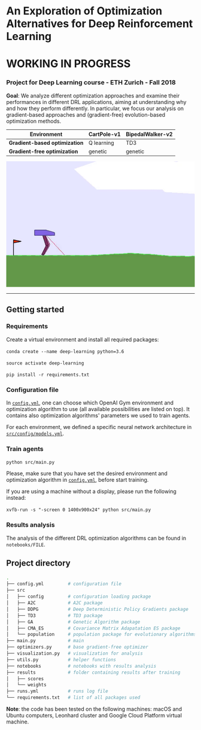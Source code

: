 # An Exploration of Optimization Alternatives for Deep Reinforcement Learning

# WORKING IN PROGRESS

### Project for Deep Learning course - ETH Zurich - Fall 2018

**Goal**: We analyze different optimization approaches and examine their performances in different DRL applications, aiming at understanding why and how they perform differently. In particular, we focus our analysis on gradient-based approaches and (gradient-free) evolution-based optimization methods.

| **Environment**                 |   CartPole-v1   |   BipedalWalker-v2   |
|---------------------------------|-----------------|----------------------|
| **Gradient-based optimization** |   Q learning    |   TD3                |
| **Gradient-free optimization**  |   genetic       |   genetic            |


![bipedal_td3](/results/bipedalwalker_td3/agent.gif)

***

## Getting started

### Requirements
Create a virtual environment and install all required packages:

`conda create --name deep-learning python=3.6`

`source activate deep-learning`

`pip install -r requirements.txt`

### Configuration file
In [`config.yml`](config.yml), one can choose which OpenAI Gym environment and optimization algorithm to use (all available possibilities are listed on top).
It contains also optimization algorithms' parameters we used to train agents.

For each environment, we defined a specific neural network architecture in [`src/config/models.yml`](src/config/models.yml).

### Train agents
`python src/main.py`

Please, make sure that you have set the desired environment and optimization algorithm in [`config.yml`](config.yml), before start training.

If you are using a machine without a display, please run the following instead:

`xvfb-run -s "-screen 0 1400x900x24" python src/main.py`


### Results analysis
The analysis of the different DRL optimization algorithms can be found in `notebooks/FILE`. 


## Project directory
``` bash
.
├── config.yml         # configuration file
├── src
│   ├── config         # configuration loading package
│   ├── A2C            # A2C package
│   ├── DDPG           # Deep Deterministic Policy Gradients package
│   ├── TD3            # TD3 package
│   ├── GA             # Genetic Algorithm package
│   ├── CMA_ES         # Covariance Matrix Adapatation ES package
│   └── population     # population package for evolutionary algorithms
├── main.py            # main 
├── optimizers.py      # base gradient-free optimizer
├── visualization.py   # visualization for analysis 
├── utils.py           # helper functions
├── notebooks          # notebooks with results analysis
├── results            # folder containing results after training
│   ├── scores
│   └── weights
├── runs.yml           # runs log file
└── requirements.txt   # list of all packages used

```

**Note**: the code has been tested on the following machines: macOS and Ubuntu computers, Leonhard cluster and Google Cloud Platform virtual machine.
